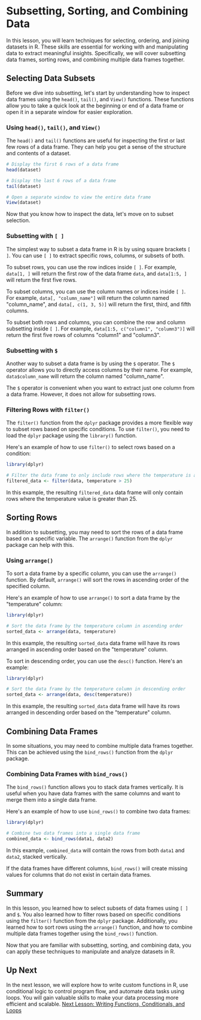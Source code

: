 # Subsetting, Sorting, and Combining Data

In this lesson, you will learn techniques for selecting, ordering, and joining datasets in R. These skills are essential for working with and manipulating data to extract meaningful insights. Specifically, we will cover subsetting data frames, sorting rows, and combining multiple data frames together.

## Selecting Data Subsets

Before we dive into subsetting, let's start by understanding how to inspect data frames using the `head()`, `tail()`, and `View()` functions. These functions allow you to take a quick look at the beginning or end of a data frame or open it in a separate window for easier exploration.

### Using `head()`, `tail()`, and `View()`

The `head()` and `tail()` functions are useful for inspecting the first or last few rows of a data frame. They can help you get a sense of the structure and contents of a dataset.

```R
# Display the first 6 rows of a data frame
head(dataset)

# Display the last 6 rows of a data frame
tail(dataset)

# Open a separate window to view the entire data frame
View(dataset)
```

Now that you know how to inspect the data, let's move on to subset selection.

### Subsetting with `[ ]`

The simplest way to subset a data frame in R is by using square brackets `[ ]`. You can use `[ ]` to extract specific rows, columns, or subsets of both.

To subset rows, you can use the row indices inside `[ ]`. For example, `data[1, ]` will return the first row of the data frame `data`, and `data[1:5, ]` will return the first five rows.

To subset columns, you can use the column names or indices inside `[ ]`. For example, `data[, "column_name"]` will return the column named "column_name", and `data[, c(1, 3, 5)]` will return the first, third, and fifth columns.

To subset both rows and columns, you can combine the row and column subsetting inside `[ ]`. For example, `data[1:5, c("column1", "column3")]` will return the first five rows of columns "column1" and "column3".

### Subsetting with `$`

Another way to subset a data frame is by using the `$` operator. The `$` operator allows you to directly access columns by their name. For example, `data$column_name` will return the column named "column_name".

The `$` operator is convenient when you want to extract just one column from a data frame. However, it does not allow for subsetting rows.

### Filtering Rows with `filter()`

The `filter()` function from the `dplyr` package provides a more flexible way to subset rows based on specific conditions. To use `filter()`, you need to load the `dplyr` package using the `library()` function.

Here's an example of how to use `filter()` to select rows based on a condition:

```R
library(dplyr)

# Filter the data frame to only include rows where the temperature is above 25 degrees
filtered_data <- filter(data, temperature > 25)
```

In this example, the resulting `filtered_data` data frame will only contain rows where the temperature value is greater than 25.

## Sorting Rows

In addition to subsetting, you may need to sort the rows of a data frame based on a specific variable. The `arrange()` function from the `dplyr` package can help with this.

### Using `arrange()`

To sort a data frame by a specific column, you can use the `arrange()` function. By default, `arrange()` will sort the rows in ascending order of the specified column.

Here's an example of how to use `arrange()` to sort a data frame by the "temperature" column:

```R
library(dplyr)

# Sort the data frame by the temperature column in ascending order
sorted_data <- arrange(data, temperature)
```

In this example, the resulting `sorted_data` data frame will have its rows arranged in ascending order based on the "temperature" column.

To sort in descending order, you can use the `desc()` function. Here's an example:

```R
library(dplyr)

# Sort the data frame by the temperature column in descending order
sorted_data <- arrange(data, desc(temperature))
```

In this example, the resulting `sorted_data` data frame will have its rows arranged in descending order based on the "temperature" column.

## Combining Data Frames

In some situations, you may need to combine multiple data frames together. This can be achieved using the `bind_rows()` function from the `dplyr` package.

### Combining Data Frames with `bind_rows()`

The `bind_rows()` function allows you to stack data frames vertically. It is useful when you have data frames with the same columns and want to merge them into a single data frame.

Here's an example of how to use `bind_rows()` to combine two data frames:

```R
library(dplyr)

# Combine two data frames into a single data frame
combined_data <- bind_rows(data1, data2)
```

In this example, `combined_data` will contain the rows from both `data1` and `data2`, stacked vertically.

If the data frames have different columns, `bind_rows()` will create missing values for columns that do not exist in certain data frames.

## Summary

In this lesson, you learned how to select subsets of data frames using `[ ]` and `$`. You also learned how to filter rows based on specific conditions using the `filter()` function from the `dplyr` package. Additionally, you learned how to sort rows using the `arrange()` function, and how to combine multiple data frames together using the `bind_rows()` function.

Now that you are familiar with subsetting, sorting, and combining data, you can apply these techniques to manipulate and analyze datasets in R.

## Up Next

In the next lesson, we will explore how to write custom functions in R, use conditional logic to control program flow, and automate data tasks using loops. You will gain valuable skills to make your data processing more efficient and scalable. [Next Lesson: Writing Functions, Conditionals, and Loops](./4-Writing-Functions-Conditionals-and-Loops/readme.md)